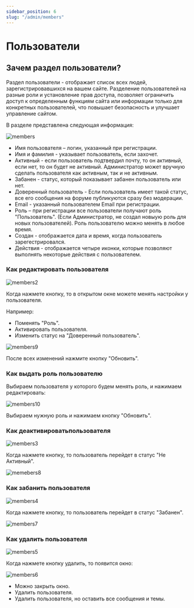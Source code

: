 ```yaml
---
sidebar_position: 6
slug: "/admin/members"
---
```


# Пользователи

## Зачем раздел пользователи?

Раздел пользователи - отображает список всех людей, зарегистрировавшихся на вашем сайте. Разделение пользователей на разные роли и установление прав доступа, позволяет ограничить доступ к определенным функциям сайта или информации только для конкретных пользователей, что повышает безопасность и улучшает управление сайтом.

В разделе представлена следующая информация:

![members](/img/members.png)

- Имя пользователя – логин, указанный при регистрации.
- Имя и фамилия - указывает пользователь, если захочет.
- Активный - если пользователь подтвердил почту, то он активный, если нет, то он будет не активный. Администратор может вручную сделать пользователя как активным, так и не активным.
- Забанен - статус, который показывает забанен пользователь или нет.
- Доверенный пользователь - Если пользователь имеет такой статус, все его сообщения на форуме публикуются сразу без модерации.
- Email - указанный пользователем Email при регистрации.
- Роль – при регистрации все пользователи получают роль "Пользователь". (Если Администратор, не создал новыую роль для новых пользователей). Роль пользователю можно менять в любое время.
- Создан - отображается дата и время, когда пользователь зарегестрировался.
- Действия - отображается четыре иконки, которые позволяют выполнять некоторые действия с пользователем.

### Как редактировать пользователя

![members2](/img/members2.png)

Когда нажмете кнопку, то в открытом окне можете менять настройки у пользователя.

Например:

- Поменять "Роль".
- Активировать пользователя.
- Изменить статус на "Доверенный пользователь".

![members9](/img/members9.png)

После всех изменений нажмите кнопку "Обновить".

### Как выдать роль пользователю

Выбираем пользователя у которого будем менять роль, и нажимаем редактировать:

![members10](/img/members10.png)

Выбираем нужную роль и нажимаем кнопку "Обновить".

### Как деактивироватьпользователя

![members3](/img/members3.png)

Когда нажмете кнопку, то пользователь перейдет в статус "Не Активный".

![memebers8](/img/memebers8.png)

### Как забанить пользователя

![members4](/img/members4.png)

Когда нажмете кнопку, то пользователь перейдет в статус "Забанен".

![members7](/img/members7.png)

### Как удалить пользователя

![members5](/img/members5.png)

Когда нажмете кнопку удалить, то появится окно:

![members6](/img/members6.png)

- Можно закрыть окно.
- Удалить пользователя.
- Удалить пользователя, но оставить все сообщения и темы.
